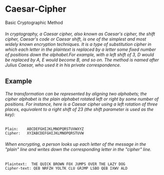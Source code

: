 # Caesar-Cipher

Basic Cryptographic Method

###### In cryptography, a Caesar cipher, also known as Caesar's cipher, the shift cipher, Caesar's code or Caesar shift, is one of the simplest and most widely known encryption techniques. It is a type of substitution cipher in which each letter in the plaintext is replaced by a letter some fixed number of positions down the alphabet.For example, with a left shift of 3, D would be replaced by A, E would become B, and so on. The method is named after Julius Caesar, who used it in his private correspondence.

<h2>Example</h2>

###### The transformation can be represented by aligning two alphabets; the cipher alphabet is the plain alphabet rotated left or right by some number of positions. For instance, here is a Caesar cipher using a left rotation of three places, equivalent to a right shift of 23 (the shift parameter is used as the key):


    Plain:    ABCDEFGHIJKLMNOPQRSTUVWXYZ
    Cipher:   XYZABCDEFGHIJKLMNOPQRSTUVW


###### When encrypting, a person looks up each letter of the message in the "plain" line and writes down the corresponding letter in the "cipher" line.

    Plaintext:  THE QUICK BROWN FOX JUMPS OVER THE LAZY DOG
    Cipher-text: QEB NRFZH YOLTK CLU GRJMP LSBO QEB IXWV ALD
